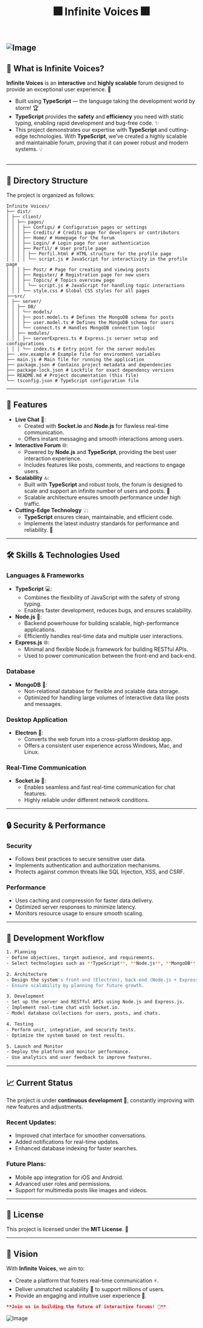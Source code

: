 <h1 align="center">🎆 Infinite Voices 🎆</h1>

<br>

![Image](https://github.com/user-attachments/assets/4bdba1b7-2906-467a-94c9-d9a6705afb71)
---

## 🎉 What is **Infinite Voices**?  

**Infinite Voices** is an **interactive** and **highly scalable** forum designed to provide an exceptional user experience. 🚀  

- Built using **TypeScript** — the language taking the development world by storm! 🏆  
- **TypeScript** provides the **safety** and **efficiency** you need with static typing, enabling rapid development and bug-free code. ✨  
- This project demonstrates our expertise with **TypeScript** and cutting-edge technologies. With **TypeScript**, we’ve created a highly scalable and maintainable forum, proving that it can power robust and modern systems. 💡  <br><br>

---

## 📂 Directory Structure  

The project is organized as follows:

```plaintext
Infinite Voices/
├── dist/
│ ├── client/
│ │ ├── pages/
│ │ │ ├── Configs/ # Configuration pages or settings
│ │ │ ├── Credits/ # Credits page for developers or contributors
│ │ │ ├── Home/ # Homepage for the forum
│ │ │ ├── Login/ # Login page for user authentication
│ │ │ ├── Perfil/ # User profile page
│ │ │ │ ├── Perfil.html # HTML structure for the profile page
│ │ │ │ └── script.js # JavaScript for interactivity in the profile page
│ │ │ ├── Post/ # Page for creating and viewing posts
│ │ │ ├── Register/ # Registration page for new users
│ │ │ ├── Topics/ # Topics overview page
│ │ │ │ └── script.js # JavaScript for handling topic interactions
│ │ │ └── style.css # Global CSS styles for all pages
├──src/
│ ├── server/
│ │ ├── DB/
│ │ │ └── models/
│ │ │ ├── post.model.ts # Defines the MongoDB schema for posts
│ │ │ ├── user.model.ts # Defines the MongoDB schema for users
│ │ │ └── connect.ts # Handles MongoDB connection logic
│ │ ├── modules/
│ │ │ ├── serverExpress.ts # Express.js server setup and configurations
│ │ │ └── index.ts # Entry point for the server modules
├── .env.example # Example file for environment variables
├── main.js # Main file for running the application
├── package.json # Contains project metadata and dependencies
├── package-lock.json # Lockfile for exact dependency versions
├── README.md # Project documentation (this file)
└── tsconfig.json # TypeScript configuration file
```


---

## 🚀 Features  

- **Live Chat** 💬:  
  - Created with **Socket.io** and **Node.js** for flawless real-time communication.  
  - Offers instant messaging and smooth interactions among users.  
- **Interactive Forum** 🌐:  
  - Powered by **Node.js** and **TypeScript**, providing the best user interaction experience.  
  - Includes features like posts, comments, and reactions to engage users.  
- **Scalability** 🔝:  
  - Built with **TypeScript** and robust tools, the forum is designed to scale and support an infinite number of users and posts. 🚀  
  - Scalable architecture ensures smooth performance under high traffic.  
- **Cutting-Edge Technology** 💡:  
  - **TypeScript** ensures clean, maintainable, and efficient code.  
  - Implements the latest industry standards for performance and reliability. 🐞  

---

## 🛠️ Skills & Technologies Used  

### **Languages & Frameworks**  
- **TypeScript** 💻:  
  - Combines the flexibility of JavaScript with the safety of strong typing.  
  - Enables faster development, reduces bugs, and ensures scalability.  
- **Node.js** 🚀:  
  - Backend powerhouse for building scalable, high-performance applications.  
  - Efficiently handles real-time data and multiple user interactions.  
- **Express.js** 🌐:  
  - Minimal and flexible Node.js framework for building RESTful APIs.  
  - Used to power communication between the front-end and back-end.  

### **Database**  
- **MongoDB** 💾:  
  - Non-relational database for flexible and scalable data storage.  
  - Optimized for handling large volumes of interactive data like posts and messages.  

### **Desktop Application**  
- **Electron** 🔲:  
  - Converts the web forum into a cross-platform desktop app.  
  - Offers a consistent user experience across Windows, Mac, and Linux.  

### **Real-Time Communication**  
- **Socket.io** 💬:  
  - Enables seamless and fast real-time communication for chat features.  
  - Highly reliable under different network conditions.  

---

## 🔒 Security & Performance  

### **Security**  
- Follows best practices to secure sensitive user data.  
- Implements authentication and authorization mechanisms.  
- Protects against common threats like SQL Injection, XSS, and CSRF.  

### **Performance**  
- Uses caching and compression for faster data delivery.  
- Optimized server responses to minimize latency.  
- Monitors resource usage to ensure smooth scaling.  

---

## 🔄 Development Workflow  
```bash
1. Planning 
- Define objectives, target audience, and requirements.  
- Select technologies such as **TypeScript**, **Node.js**, **MongoDB**, **Electron**, and **Socket.io**.  
```
```bash
2. Architecture
- Design the system's front-end (Electron), back-end (Node.js + Express.js), and database (MongoDB).  
- Ensure scalability by planning for future growth.  
```
```bash
3. Development  
- Set up the server and RESTful APIs using Node.js and Express.js.  
- Implement real-time chat with Socket.io.  
- Model database collections for users, posts, and chats.  
```
```bash
4. Testing
- Perform unit, integration, and security tests.  
- Optimize the system based on test results.  
```
```bash
5. Launch and Monitor 
- Deploy the platform and monitor performance.  
- Use analytics and user feedback to improve features.  
```
---

## 📈 Current Status  

The project is under **continuous development** 🚧, constantly improving with new features and adjustments.  

### Recent Updates:  
- Improved chat interface for smoother conversations.  
- Added notifications for real-time updates.  
- Enhanced database indexing for faster searches.  

### Future Plans:  
- Mobile app integration for iOS and Android.  
- Advanced user roles and permissions.  
- Support for multimedia posts like images and videos.  

---

## 📜 License  

This project is licensed under the **MIT License**. 📝  

---

## 🎯 Vision  

With **Infinite Voices**, we aim to:  
- Create a platform that fosters real-time communication ⚡.  
- Deliver unmatched scalability 🌱 to support millions of users.  
- Provide an engaging and intuitive user experience 🤝.  

```json
**Join us in building the future of interactive forums! 🚀**  
```
![Image](https://github.com/user-attachments/assets/171da039-5822-4054-b2fd-8c3017f6e100)
